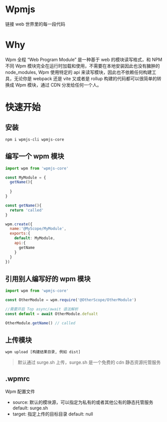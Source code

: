 # Wpmjs

链接 web 世界里的每一段代码

# Why

Wpm 全程 “Web Program Module” 是一种基于 web 的模块读写格式，和 NPM 不同 Wpm 模块完全在运行时加载和使用，不需要在本地安装因此也没有臃肿的 node_modules, Wpm 使用特定的 api 来读写模块，因此也不依赖任何构建工具，无论你是 webpack 还是 vite 又或者是 rollup 构建的代码都可以很简单的转换成 Wpm 模块，通过 CDN 分发给任何一个人。

# 快速开始

## 安装
```
npm i wpmjs-cli wpmjs-core
```

## 编写一个 wpm 模块
```js
import wpm from 'wpmjs-core'

const MyModule = {
  getName(){
    
  }
}

const getName(){
  return 'called'
}

wpm.create({
  name:'@MyScope/MyModule',
  exports:{
    default: MyModule,
    api:{
      getName
    }
  }
})

```


## 引用别人编写好的 wpm 模块
```js
import wpm from 'wpmjs-core'

const OtherModule = wpm.require('@OtherScope/OtherModule')

//需要开启 Top async/await 语法解析
const default = await OtherModule.defualt

OtherModule.getName() // called
```
## 上传模块

```bash
wpm upload [构建结果目录, 例如 dist]
```

> 默认通过 surge.sh 上传，surge.sh 是一个免费的 cdn 静态资源托管服务

## .wpmrc

Wpm 配置文件

- source: 默认的模块源，可以指定为私有的或者其他公有的静态托管服务 default: surge.sh
- target: 指定上传的目标目录 default: null
